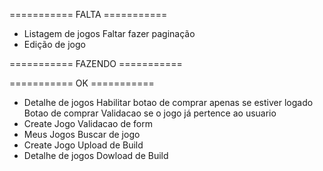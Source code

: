 =========== FALTA ===========
- Listagem de jogos
  Faltar fazer paginação
- Edição de jogo

=========== FAZENDO ===========


=========== OK ===========
- Detalhe de jogos
  Habilitar botao de comprar apenas se estiver logado
  Botao de comprar
  Validacao se o jogo já pertence ao usuario
- Create Jogo
  Validacao de form
- Meus Jogos
    Buscar de jogo
- Create Jogo
  Upload de Build
- Detalhe de jogos
  Dowload de Build